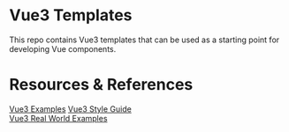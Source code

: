 # Vue3 Templates

This repo contains Vue3 templates that can be used as a starting point for developing Vue components.

# Resources & References
[Vue3 Examples](https://vuejs.org/examples)
[Vue3 Style Guide](https://vuejs.org/style-guide/)  
[Vue3 Real World Examples](https://github.com/mutoe/vue3-realworld-example-app)
